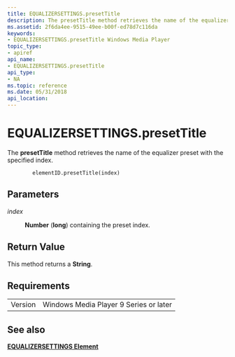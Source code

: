 ```yaml
---
title: EQUALIZERSETTINGS.presetTitle
description: The presetTitle method retrieves the name of the equalizer preset with the specified index.
ms.assetid: 2f6da4ee-9515-49ee-b00f-ed78d7c116da
keywords:
- EQUALIZERSETTINGS.presetTitle Windows Media Player
topic_type:
- apiref
api_name:
- EQUALIZERSETTINGS.presetTitle
api_type:
- NA
ms.topic: reference
ms.date: 05/31/2018
api_location: 
---
```


# EQUALIZERSETTINGS.presetTitle

The **presetTitle** method retrieves the name of the equalizer preset with the specified index.

``` syntax
        elementID.presetTitle(index)
```

## Parameters

<dl> <dt>

<span id="index"></span><span id="INDEX"></span>*index*
</dt> <dd>

**Number** (**long**) containing the preset index.

</dd> </dl>

## Return Value

This method returns a **String**.

## Requirements



|                    |                                                   |
|--------------------|---------------------------------------------------|
| Version<br/> | Windows Media Player 9 Series or later<br/> |



## See also

<dl> <dt>

[**EQUALIZERSETTINGS Element**](equalizersettings-element.md)
</dt> </dl>

 

 





